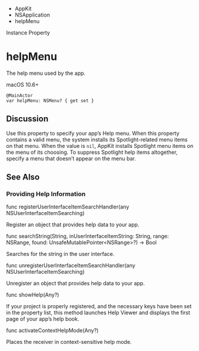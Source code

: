 

- AppKit
- NSApplication
-  helpMenu 

Instance Property

# helpMenu

The help menu used by the app.

macOS 10.6+

``` source
@MainActor
var helpMenu: NSMenu? { get set }
```

## Discussion

Use this property to specify your app’s Help menu. When this property contains a valid menu, the system installs its Spotlight-related menu items on that menu. When the value is `nil`, AppKit installs Spotlight menu items on the menu of its choosing. To suppress Spotlight help items altogether, specify a menu that doesn’t appear on the menu bar.

## See Also

### Providing Help Information

func registerUserInterfaceItemSearchHandler(any NSUserInterfaceItemSearching)

Register an object that provides help data to your app.

func searchString(String, inUserInterfaceItemString: String, range: NSRange, found: UnsafeMutablePointer&lt;NSRange>?) -> Bool

Searches for the string in the user interface.

func unregisterUserInterfaceItemSearchHandler(any NSUserInterfaceItemSearching)

Unregister an object that provides help data to your app.

func showHelp(Any?)

If your project is properly registered, and the necessary keys have been set in the property list, this method launches Help Viewer and displays the first page of your app’s help book.

func activateContextHelpMode(Any?)

Places the receiver in context-sensitive help mode.

